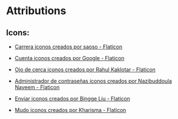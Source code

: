 # Attributions

## Icons:
- <a href="https://www.flaticon.es/iconos-gratis/carrera" title="carrera iconos">Carrera iconos creados por saoso - Flaticon</a>

- <a href="https://www.flaticon.es/iconos-gratis/cuenta" title="cuenta iconos">Cuenta iconos creados por Google - Flaticon</a>

- <a href="https://www.flaticon.es/iconos-gratis/ojo-de-cerca" title="ojo de cerca iconos">Ojo de cerca iconos creados por Rahul Kaklotar - Flaticon</a>

- <a href="https://www.flaticon.es/iconos-gratis/administrador-de-contrasenas" title="administrador de contraseñas iconos">Administrador de contraseñas iconos creados por Nazibuddoula Nayeem - Flaticon</a>

- <a href="https://www.flaticon.es/iconos-gratis/enviar" title="enviar iconos">Enviar iconos creados por Bingge Liu - Flaticon</a>

- <a href="https://www.flaticon.es/iconos-gratis/mudo" title="mudo iconos">Mudo iconos creados por Kharisma - Flaticon</a>